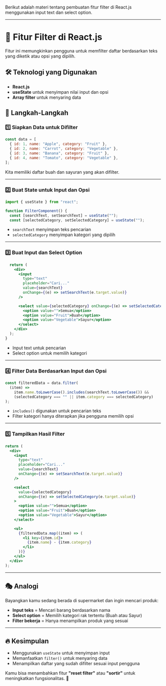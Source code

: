 Berikut adalah materi tentang pembuatan fitur filter di React.js menggunakan input text dan select option.

---

# 📌 Fitur Filter di React.js

Fitur ini memungkinkan pengguna untuk memfilter daftar berdasarkan teks yang diketik atau opsi yang dipilih.

## 🛠️ Teknologi yang Digunakan

- **React.js**
- **useState** untuk menyimpan nilai input dan opsi
- **Array filter** untuk menyaring data

## 🔹 Langkah-Langkah

### 1️⃣ **Siapkan Data untuk Difilter**

```jsx
const data = [
  { id: 1, name: "Apple", category: "Fruit" },
  { id: 2, name: "Carrot", category: "Vegetable" },
  { id: 3, name: "Banana", category: "Fruit" },
  { id: 4, name: "Tomato", category: "Vegetable" },
];
```

Kita memiliki daftar buah dan sayuran yang akan difilter.

---

### 2️⃣ **Buat State untuk Input dan Opsi**

```jsx
import { useState } from "react";

function FilterComponent() {
  const [searchText, setSearchText] = useState("");
  const [selectedCategory, setSelectedCategory] = useState("");
```

- `searchText` menyimpan teks pencarian
- `selectedCategory` menyimpan kategori yang dipilih

---

### 3️⃣ **Buat Input dan Select Option**

```jsx
  return (
    <div>
      <input
        type="text"
        placeholder="Cari..."
        value={searchText}
        onChange={(e) => setSearchText(e.target.value)}
      />

      <select value={selectedCategory} onChange={(e) => setSelectedCategory(e.target.value)}>
        <option value="">Semua</option>
        <option value="Fruit">Buah</option>
        <option value="Vegetable">Sayur</option>
      </select>
    </div>
  );
}
```

- Input text untuk pencarian
- Select option untuk memilih kategori

---

### 4️⃣ **Filter Data Berdasarkan Input dan Opsi**

```jsx
const filteredData = data.filter(
  (item) =>
    item.name.toLowerCase().includes(searchText.toLowerCase()) &&
    (selectedCategory === "" || item.category === selectedCategory)
);
```

- `includes()` digunakan untuk pencarian teks
- Filter kategori hanya diterapkan jika pengguna memilih opsi

---

### 5️⃣ **Tampilkan Hasil Filter**

```jsx
return (
  <div>
    <input
      type="text"
      placeholder="Cari..."
      value={searchText}
      onChange={(e) => setSearchText(e.target.value)}
    />

    <select
      value={selectedCategory}
      onChange={(e) => setSelectedCategory(e.target.value)}
    >
      <option value="">Semua</option>
      <option value="Fruit">Buah</option>
      <option value="Vegetable">Sayur</option>
    </select>

    <ul>
      {filteredData.map((item) => (
        <li key={item.id}>
          {item.name} - {item.category}
        </li>
      ))}
    </ul>
  </div>
);
```

---

## 🎭 **Analogi**

Bayangkan kamu sedang berada di supermarket dan ingin mencari produk:

- **Input teks** = Mencari barang berdasarkan nama
- **Select option** = Memilih kategori rak tertentu (Buah atau Sayur)
- **Filter bekerja** = Hanya menampilkan produk yang sesuai

---

## 🔥 **Kesimpulan**

- Menggunakan `useState` untuk menyimpan input
- Memanfaatkan `filter()` untuk menyaring data
- Menampilkan daftar yang sudah difilter sesuai input pengguna

Kamu bisa menambahkan fitur **"reset filter"** atau **"sortir"** untuk meningkatkan fungsionalitas. 🚀
